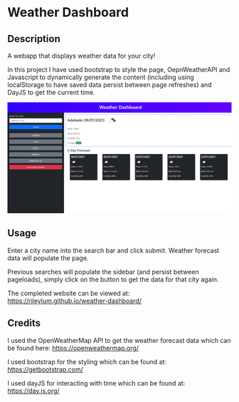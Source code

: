 # Weather Dashboard

## Description
A webapp that displays weather data for your city!

In this project I have used bootstrap to style the page, OepnWeatherAPI and Javascript to dynamically generate the content (including using localStorage to have saved data persist between page refreshes) and DayJS to get the current time.

![The weather app includes a search option, a list of cities, and a five-day forecast and current weather conditions for Adelaide.](./assets/img/webapp-screengrab.png)

## Usage

Enter a city name into the search bar and click submit. Weather forecast data will populate the page. 

Previous searches will populate the sidebar (and persist between pageloads), simply click on the button to get the data for that city again.

The completed website can be viewed at: https://rileylum.github.io/weather-dashboard/

## Credits

I used the OpenWeatherMap API to get the weather forecast data which can be found here: https://openweathermap.org/

I used bootstrap for the styling which can be found at: https://getbootstrap.com/

I used dayJS for interacting with time which can be found at: https://day.js.org/

